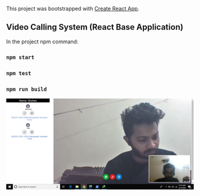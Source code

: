 This project was bootstrapped with [Create React App](https://github.com/facebook/create-react-app).

## Video Calling System (React Base Application)

In the project npm command:

### `npm start`

### `npm test`

### `npm run build`

<img src="screenshot/screenshot1.PNG">
